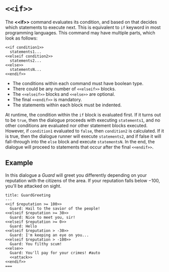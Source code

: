 # `<<if>>`

The **\<\<if\>\>** command evaluates its condition, and based on that decides which statements to
execute next. This is equivalent to `if` keyword in most programming languages. This command may
have multiple parts, which look as follows:

```yarn
<<if condition1>>
  statements1...
<<elseif condition2>>
  statements2...
<<else>>
  statementsN...
<<endif>>
```

- The conditions within each command must have boolean type.
- There could be any number of `<<elseif>>` blocks.
- The `<<elseif>>` blocks and `<<else>>` are optional.
- The final `<<endif>>` is mandatory.
- The statements within each block must be indented.

At runtime, the condition within the `if` block is evaluated first. If it turns out to be `true`,
then the dialogue proceeds with executing `statements1`, and no other conditions are evaluated nor
other statement blocks executed. However, if `condition1` evaluated to `false`, then `condition2`
is calculated. If it is true, then the dialogue runner will execute `statements2`, and if false it
will fall-through into the `else` block and execute `statementsN`. In the end, the dialogue will
proceed to statements that occur after the final `<<endif>>`.


## Example

In this dialogue a *Guard* will greet you differently depending on your reputation with the
citizens of the area. If your reputation falls below −100, you'll be attacked on sight.

```yarn
title: GuardGreeting
---
<<if $reputation >= 100>>
  Guard: Hail to the savior of the people!
<<elseif $reputation >= 30>>
  Guard: Nice to meet you, sir!
<<elseif $reputation >= 0>>
  Guard: Hello
<<elseif $reputation > -30>>
  Guard: I'm keeping an eye on you...
<<elseif $reputation > -100>>
  Guard: You filthy scum!
<<else>>
  Guard: You'll pay for your crimes! #auto
  <<attack>>
<<endif>>
===
```
